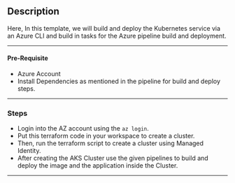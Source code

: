 ## Description

Here, In this template, we will build and deploy the Kubernetes service via an Azure CLI and build in tasks for the Azure pipeline build and deployment.


---

#### Pre-Requisite

* Azure Account
* Install Dependencies as mentioned in the pipeline for build and deploy steps.

---

### Steps

* Login into the AZ account using the `az login`.
* Put this terraform code in your workspace to create a cluster.
* Then, run the terraform script to create a cluster using Managed Identity.
* After creating the AKS Cluster use the given pipelines to build and deploy the image and the application inside the Cluster.
---